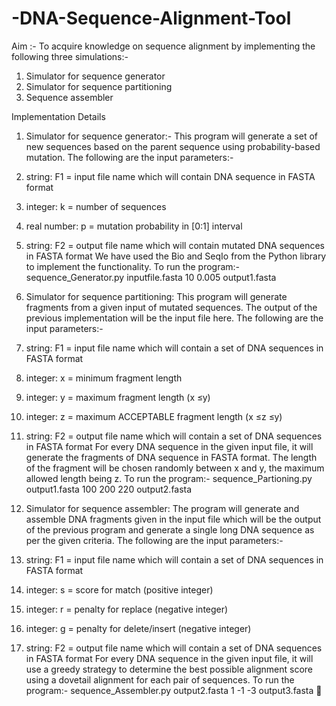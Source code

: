 # -DNA-Sequence-Alignment-Tool

Aim :- To acquire knowledge on sequence alignment by implementing the following three 
simulations:- 
1. Simulator for sequence generator 
2. Simulator for sequence partitioning 
3. Sequence assembler 

Implementation Details 
1. Simulator for sequence generator:- 
This program will generate a set of new sequences based on the parent sequence using 
probability-based mutation. 
The following are the input parameters:- 
1. string: F1 = input file name which will contain DNA sequence in FASTA format 
2. integer: k = number of sequences 
3. real number: p = mutation probability in [0:1] interval 
4. string: F2 = output file name which will contain mutated DNA sequences in FASTA format 
We have used the Bio and SeqIo from the Python library to implement the functionality. 
To run the program:- 
sequence_Generator.py inputfile.fasta 10 0.005 output1.fasta 

2. Simulator for sequence partitioning: 
This program will generate fragments from a given input of mutated sequences. The output 
of the previous implementation will be the input file here. 
The following are the input parameters:- 
1. string: F1 = input file name which will contain a set of DNA sequences in FASTA 
format 
2. integer: x = minimum fragment length 
3. integer: y = maximum fragment length (x ≤y) 
4. integer: z = maximum ACCEPTABLE fragment length (x ≤z ≤y) 
5. string: F2 = output file name which will contain a set of DNA sequences in FASTA format 
For every DNA sequence in the given input file, it will generate the fragments of DNA 
sequence in FASTA format. The length of the fragment will be chosen randomly between x 
and y, the maximum allowed length being z. 
To run the program:- 
sequence_Partioning.py output1.fasta 100 200 220 output2.fasta 

3. Simulator for sequence assembler: 
The program will generate and assemble DNA fragments given in the input file which will be 
the output of the previous program and generate a single long DNA sequence as per the 
given criteria. 
The following are the input parameters:- 
1. string: F1 = input file name which will contain a set of DNA sequences in FASTA 
format 
2. integer: s = score for match (positive integer) 
3. integer: r = penalty for replace (negative integer) 
4. integer: g = penalty for delete/insert (negative integer) 
5. string: F2 = output file name which will contain a set of DNA sequences in FASTA 
format 
For every DNA sequence in the given input file, it will use a greedy strategy to determine the 
best possible alignment score using a dovetail alignment for each pair of sequences. 
To run the program:- 
sequence_Assembler.py output2.fasta 1 -1 -3 output3.fasta 

